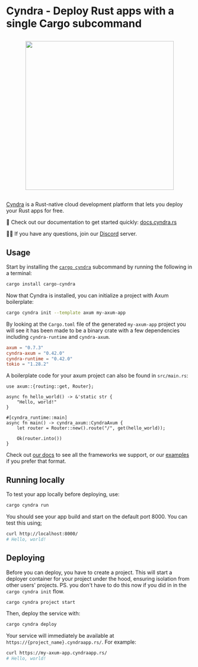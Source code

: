 # Cyndra - Deploy Rust apps with a single Cargo subcommand

<div style="display: flex; margin-top: 30px; margin-bottom: 30px;">
<img src="https://raw.githubusercontent.com/cyndra-hq/cyndra/main/assets/logo-rectangle-transparent.png" width="400px" style="margin-left: auto; margin-right: auto;"/>
</div>

[Cyndra](https://www.cyndra.rs/) is a Rust-native cloud development platform that lets you deploy your Rust apps for free.

📖 Check out our documentation to get started quickly: [docs.cyndra.rs](https://docs.cyndra.rs)

🙋‍♂️ If you have any questions, join our [Discord](https://discord.gg/cyndra) server.

## Usage

Start by installing the [`cargo cyndra`](https://docs.rs/crate/cargo-cyndra/latest) subcommand by running the following in a terminal:

```bash
cargo install cargo-cyndra
```

Now that Cyndra is installed, you can initialize a project with Axum boilerplate:

```bash
cargo cyndra init --template axum my-axum-app
```

By looking at the `Cargo.toml` file of the generated `my-axum-app` project you will see it has been made to
be a binary crate with a few dependencies including `cyndra-runtime` and `cyndra-axum`.

```toml
axum = "0.7.3"
cyndra-axum = "0.42.0"
cyndra-runtime = "0.42.0"
tokio = "1.28.2"
```

A boilerplate code for your axum project can also be found in `src/main.rs`:

```rust,no_run
use axum::{routing::get, Router};

async fn hello_world() -> &'static str {
    "Hello, world!"
}

#[cyndra_runtime::main]
async fn main() -> cyndra_axum::CyndraAxum {
    let router = Router::new().route("/", get(hello_world));

    Ok(router.into())
}
```

Check out [our docs](https://docs.cyndra.rs/introduction/welcome) to see all the frameworks we support, or
our [examples](https://github.com/cyndra-hq/cyndra-examples) if you prefer that format.

## Running locally

To test your app locally before deploying, use:

```bash
cargo cyndra run
```

You should see your app build and start on the default port 8000. You can test this using;

```bash
curl http://localhost:8000/
# Hello, world!
```

## Deploying

Before you can deploy, you have to create a project. This will start a deployer container for your
project under the hood, ensuring isolation from other users' projects. PS. you don't have to do this
now if you did in in the `cargo cyndra init` flow.

```bash
cargo cyndra project start
```

Then, deploy the service with:

```bash
cargo cyndra deploy
```

Your service will immediately be available at `https://{project_name}.cyndraapp.rs/`. For example:

```bash
curl https://my-axum-app.cyndraapp.rs/
# Hello, world!
```
